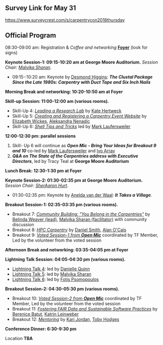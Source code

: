 ## Survey Link for May 31

https://www.surveycrest.com/s/carpentrycon2018thursday

## Official Program

08:30-09:00 am: Registration & _Coffee and networking_ **[Foyer](https://goo.gl/maps/xpnddSdsZ8n)** (look for signs)

**Keynote Session-1: 09:15-10:20 am at George Moore Auditorium.** *Session Chair: [Malvika Sharan](https://github.com/carpentries/carpentrycon/blob/master/ShortBio/SessionChairs/MalvikaSharan-Bio.md).*

- 09:15-:10:20 am: Keynote by [Desmond Higgins](https://github.com/carpentries/carpentrycon/blob/master/ShortBio/Speakers/DesmondHiggins-bio.md): **_The Clustal Package Since the Late 1980s: Carpentry with Duct Tape and Six Inch Nails_**

**Morning Break and networking: 10:20-10:50 am at Foyer**

**Skill-up Session: 11:00-12:00 am (various rooms).**

- Skill-Up 4: [_Leading a Research Lab_](https://github.com/carpentries/carpentrycon/tree/master/Sessions/2018-05-31/01-Skill-Up-4-Leading-A-Research-Lab) by [Kate Hertweck](https://github.com/carpentries/carpentrycon/blob/master/ShortBio/SessionChairs/KateHertweck-bio.md)
- Skill-Up 5: [_Creating and Registering a Carpentry Event Website_](https://github.com/carpentries/carpentrycon/tree/master/Sessions/2018-05-31/02-Skill-Up-5-Creating-And-Registering-A-Carpentry-Event-Website) by [Elizabeth Wickes](), [Aleksandra Nenadic]()
- Skill-Up 6: [_Shell Tips and Tricks_](https://github.com/carpentries/carpentrycon/tree/master/Sessions/2018-05-31/03-Skill-Up-6-Shell-Tips-And-Tricks) led by [Mark Laufersweiler](https://github.com/carpentries/carpentrycon/blob/master/ShortBio/TaskForce/MarkLaufersweiler-bio.md)

**12:00-12:30 pm: parallel sessions**

1. Skill- Up 6 will continue as ***Open Mic - Bring Your Ideas for Breakout 9 and 10*** co-led by [Mark Laufersweiler](https://github.com/carpentries/carpentrycon/blob/master/ShortBio/TaskForce/MarkLaufersweiler-bio.md) and [Ivo Array]()
2. **_Q&A on The State of the Carpentries address with Executive Directors_**, led by Tracy Teal at **George Moore Auditorium**

**Lunch Break: 12:30-1:30 pm at Foyer**

**Keynote Session-2: 01:30-02:35 pm at George Moore Auditorium.** *Session Chair: [SherAaron Hurt](https://github.com/carpentries/carpentrycon/blob/master/ShortBio/TaskForce/SherAaronHurt-bio.md)*.

- 01:30-02:35 pm: Keynote by [Anelda van der Waal](https://github.com/carpentries/carpentrycon/blob/master/ShortBio/Speakers/AneldavanderWalt-bio.md): ***It Takes a Village***.

**Breakout Session-1: 02:35-03:35 pm (various rooms).**

- Breakout 7: [_Community Building: "You Belong in the Carpentries"_](https://github.com/carpentries/carpentrycon/tree/master/Sessions/2018-05-31/04-Breakout-7-Community-Building)	by	[Belinda Weaver (lead)](https://github.com/carpentries/carpentrycon/blob/master/ShortBio/SessionChairs/BelindaWeaver-bio.md), [Malvika Sharan (facilitator)](https://github.com/carpentries/carpentrycon/blob/master/ShortBio/SessionChairs/MalvikaSharan-Bio.md) with community discussion
- Breakout 8: [_HPC Carpentry_](https://github.com/carpentries/carpentrycon/tree/master/Sessions/2018-05-31/05-Breakout-8-HPC-Carpentry) by [Daniel Smith](https://github.com/carpentries/carpentrycon/blob/master/ShortBio/SessionChairs/DanielSmith-bio.md), [Alan O'Cais](https://github.com/carpentries/carpentrycon/blob/master/ShortBio/SessionChairs/AlanOCais-bio.md)
- Breakout 9: [_Voted Session-1 from **Open Mic**_](https://github.com/carpentries/carpentrycon/tree/master/Sessions/2018-05-31/06-Breakout-9-Voted-Session-1) coordinated by TF Member, Led by the volunteer from the voted session

**Afternoon Break and networking: 03:35-04:05 pm at Foyer**

**Lightning Talk Session: 04:05-04:30 pm (various rooms).**

- [Lightning Talk 4](https://github.com/carpentries/carpentrycon/tree/master/Sessions/2018-05-31/07-Lightning-Talks-Session-4): led by [Danielle Quinn](https://github.com/carpentries/carpentrycon/blob/master/ShortBio/TaskForce/DanielleQuinn-bio.md)
- [Lightning Talk 5](https://github.com/carpentries/carpentrycon/tree/master/Sessions/2018-05-31/08-Lightning-Talks-Session-5): led by [Malvika Sharan](https://github.com/carpentries/carpentrycon/blob/master/ShortBio/SessionChairs/MalvikaSharan-Bio.md)
- [Lightning Talk 6](https://github.com/carpentries/carpentrycon/tree/master/Sessions/2018-05-31/09-Lightning-Talks-Session-6): led by [Fotis Psomopoulos](https://github.com/carpentries/carpentrycon/blob/master/ShortBio/SessionChairs/FotisPsomopoulos-bio.md)

**Breakout Session-2: 04:30-05:30 pm (various rooms).**

- Breakout 10: [_Voted Session-2 from **Open Mic**_](https://github.com/carpentries/carpentrycon/tree/master/Sessions/2018-05-31/10-Breakout-10-Voted-Session-2) coordinated by TF Member, Led by the volunteer from the voted session
- Breakout 11: [_Fostering FAIR Data and Sustainable Software Practices_](https://github.com/carpentries/carpentrycon/tree/master/Sessions/2018-05-31/11-Breakout-11-Fostering-FAIR-Data-And-Sustainable-Software-Practices) by [Berenice Batut](https://github.com/carpentries/carpentrycon/blob/master/ShortBio/SessionChairs/BereniceBatut-bio.md), [Katrin Leinweber](https://github.com/carpentries/carpentrycon/blob/master/ShortBio/SessionChairs/KatrinLeinweber-bio.md)
- Breakout 12: [_Mentoring_](https://github.com/carpentries/carpentrycon/tree/master/Sessions/2018-05-31/12-Breakout-12-Mentoring) by	[Kari Jordan](https://github.com/carpentries/carpentrycon/blob/master/ShortBio/SessionChairs/KariLJordan-bio.md), [Toby Hodges](https://github.com/carpentries/carpentrycon/blob/master/ShortBio/SessionChairs/TobyHodges-bio.md)

**Conference Dinner: 6:30-9:30 pm**

Location **TBA**
